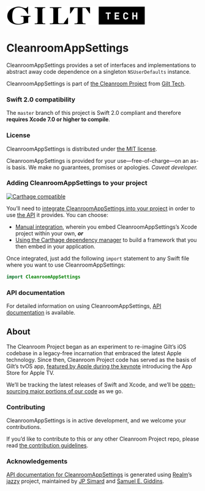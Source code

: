 ![Gilt Tech logo](https://raw.githubusercontent.com/gilt/Cleanroom/master/Assets/gilt-tech-logo.png)

# CleanroomAppSettings

CleanroomAppSettings provides a set of interfaces and implementations to abstract away code dependence on a singleton `NSUserDefaults` instance.

CleanroomAppSettings is part of [the Cleanroom Project](https://github.com/gilt/Cleanroom) from [Gilt Tech](http://tech.gilt.com).


### Swift 2.0 compatibility

The `master` branch of this project is Swift 2.0 compliant and therefore **requires Xcode 7.0 or higher to compile**.


### License

CleanroomAppSettings is distributed under [the MIT license](/blob/master/LICENSE).

CleanroomAppSettings is provided for your use—free-of-charge—on an as-is basis. We make no guarantees, promises or apologies. *Caveat developer.*


### Adding CleanroomAppSettings to your project

[![Carthage compatible](https://img.shields.io/badge/Carthage-compatible-4BC51D.svg?style=flat)](https://github.com/Carthage/Carthage)

You’ll need to [integrate CleanroomAppSettings into your project](https://github.com/emaloney/CleanroomAppSettings/blob/master/INTEGRATION.md) in order to use [the API](https://rawgit.com/emaloney/CleanroomAppSettings/master/Documentation/index.html) it provides. You can choose:

- [Manual integration](https://github.com/emaloney/CleanroomAppSettings/blob/master/INTEGRATION.md#manual-integration), wherein you embed CleanroomAppSettings’s Xcode project within your own, **_or_**
- [Using the Carthage dependency manager](https://github.com/emaloney/CleanroomAppSettings/blob/master/INTEGRATION.md#carthage-integration) to build a framework that you then embed in your application.
 
Once integrated, just add the following `import` statement to any Swift file where you want to use CleanroomAppSettings:

```swift
import CleanroomAppSettings
```


### API documentation

For detailed information on using CleanroomAppSettings, [API documentation](https://rawgit.com/emaloney/CleanroomAppSettings/master/Documentation/index.html) is available.


## About

The Cleanroom Project began as an experiment to re-imagine Gilt’s iOS codebase in a legacy-free incarnation that embraced the latest Apple technology. Since then, Cleanroom Project code has served as the basis of Gilt’s tvOS app, [featured by Apple during the keynote](http://www.apple.com/apple-events/september-2015/) introducing the App Store for Apple TV.

We’ll be tracking the latest releases of Swift and Xcode, and we’ll be [open-sourcing major portions of our code](https://github.com/gilt/Cleanroom#open-source-by-default) as we go.


### Contributing

CleanroomAppSettings is in active development, and we welcome your contributions.

If you’d like to contribute to this or any other Cleanroom Project repo, please read [the contribution guidelines](https://github.com/gilt/Cleanroom#contributing-to-the-cleanroom-project).


### Acknowledgements

[API documentation for CleanroomAppSettings](https://rawgit.com/emaloney/CleanroomAppSettings/master/Documentation/index.html) is generated using [Realm](http://realm.io)’s [jazzy](https://github.com/realm/jazzy/) project, maintained by [JP Simard](https://github.com/jpsim) and [Samuel E. Giddins](https://github.com/segiddins).

